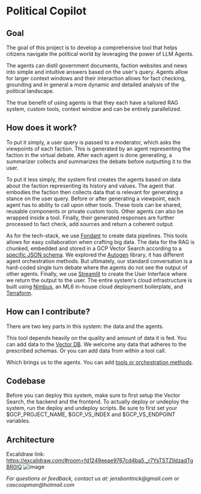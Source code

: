 # Political Copilot
## Goal
The goal of this project is to develop a comprehensive tool that helps citizens navigate the political world by leveraging the power of LLM Agents.

The agents can distil government documents, faction websites and news into simple and intuitive answers based on the user's query. Agents allow for larger context windows and their interaction allows for fact checking, grounding and in general a more dynamic and detailed analysis of the political landscape.

The true benefit of using agents is that they each have a tailored RAG system, custom tools, context window and can be entirely parallelized.

## How does it work?
To put it simply, a user query is passed to a moderator, which asks the viewpoints of each faction. This is generated by an agent representing the faction in the virtual debate. After each agent is done generating, a summarizer collects and summarizes the debate before outputting it to the user. 

To put it less simply, the system first creates the agents based on data about the faction representing its history and values. The agent that embodies the faction then collects data that is relevant for generating a stance on the user query. Before or after generating a viewpoint, each agent has to ability to call upon other tools. These tools can be shared, reusable components or private custom tools. Other agents can also be wrapped inside a tool. Finally, their generated responses are further processed to fact check, add sources and return a coherent output.

As for the tech-stack, we use [Fondant](https://fondant.ai/en/latest/) to create data pipelines. This tools allows for easy collaboration when crafting big data. The data for the RAG is chunked, embedded and stored in a GCP Vector Search according to a [specific JSON schema](https://cloud.google.com/vertex-ai/docs/vector-search/setup/format-structure#input_data_storage_and_file_organization). We explored the [Autogen](https://github.com/microsoft/autogen/tree/main) library, it has different agent orchestration methods. But ultimately, our standard conversation is a hard-coded single turn debate where the agents do not see the output of other agents. Finally, we use [Streamlit](https://github.com/streamlit/streamlit) to create the User Interface where we return the output to the user. The entire system's cloud infrastructure is built using [Nimbus](https://www.ml6.eu/domains/infrastructure), an ML6 in-house cloud deployment boilerplate, and [Terraform](https://www.terraform.io/).

## How can I contribute?
There are two key parts in this system: the data and the agents. 

This tool depends heavily on the quality and amount of data it is fed. You can add data to the [Vector DB](https://github.com/jBontinck/political_copilot/tree/main/src/pipelines). We welcome any data that adheres to the prescribed schemas. Or you can add data from within a tool call.

Which brings us to the agents. You can add [tools or orchestration methods](https://github.com/jBontinck/political_copilot/tree/main/src/backend/src).

## Codebase
Before you can deploy this system, make sure to first setup the Vector Search, the backend and the frontend. To actually deploy or undeploy the system, run the deploy and undeploy scripts. Be sure to first set your $GCP_PROJECT_NAME, $GCP_VS_INDEX and $GCP_VS_ENDPOINT variables.

## Architecture
Excalidraw link: https://excalidraw.com/#room=fd1249eeae9767cd4ba5,_r7YsTSTZlldzadTgBR0lQ
![image](https://github.com/jBontinck/political_copilot/assets/58267444/df9b698d-98e9-47fd-a0e1-30b4b8fb3880)


_For questions or feedback, contact us at:_
_jensbontinck@gmail.com_ or
_cascoopman@hotmail.com_
